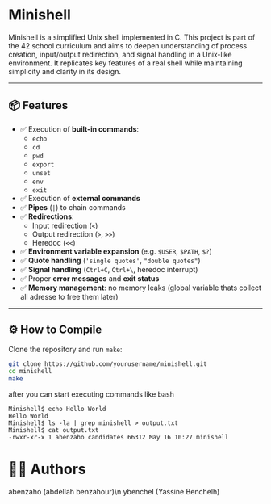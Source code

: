 # Minishell

Minishell is a simplified Unix shell implemented in C. This project is part of the 42 school curriculum and aims to deepen understanding of process creation, input/output redirection, and signal handling in a Unix-like environment. It replicates key features of a real shell while maintaining simplicity and clarity in its design.

---

## 📦 Features

- ✅ Execution of **built-in commands**:
  - `echo`
  - `cd`
  - `pwd`
  - `export`
  - `unset`
  - `env`
  - `exit`
- ✅ Execution of **external commands**
- ✅ **Pipes** (`|`) to chain commands
- ✅ **Redirections**:
  - Input redirection (`<`)
  - Output redirection (`>`, `>>`)
  - Heredoc (`<<`)
- ✅ **Environment variable expansion** (e.g. `$USER`, `$PATH`, `$?`)
- ✅ **Quote handling** (`'single quotes'`, `"double quotes"`)
- ✅ **Signal handling** (`Ctrl+C`, `Ctrl+\`, heredoc interrupt)
- ✅ Proper **error messages** and **exit status**
- ✅ **Memory management**: no memory leaks (global variable thats collect all adresse to free them later)

---

## ⚙️ How to Compile

Clone the repository and run `make`:

```bash
git clone https://github.com/yourusername/minishell.git
cd minishell
make
```
after you can start executing commands like bash
```
Minishell$ echo Hello World
Hello World
Minishell$ ls -la | grep minishell > output.txt
Minishell$ cat output.txt 
-rwxr-xr-x 1 abenzaho candidates 66312 May 16 10:27 minishell
```
# 👨‍💻 Authors
  abenzaho (abdellah benzahour)\n
  ybenchel (Yassine Benchelh)

